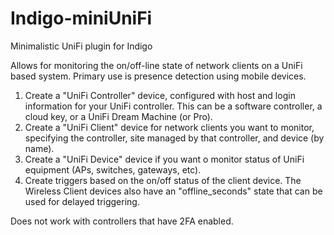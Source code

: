 # Indigo-miniUniFi
Minimalistic UniFi plugin for Indigo

Allows for monitoring the on/off-line state of network clients on a UniFi based system.  Primary use is presence detection using mobile devices.

1. Create a "UniFi Controller" device, configured with host and login information for your UniFi controller.  This can be a software controller, a cloud key, or a UniFi Dream Machine (or Pro).
2. Create a "UniFi Client" device for network clients you want to monitor, specifying the controller, site managed by that controller, and device (by name).
3. Create a "UniFi Device" device if you want o monitor status of UniFi equipment (APs, switches, gateways, etc).
3. Create triggers based on the on/off status of the client device.  The Wireless Client devices also have an "offline_seconds" state that can be used for delayed triggering.

Does not work with controllers that have 2FA enabled.
